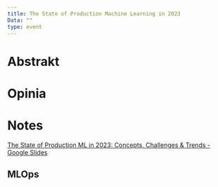 ```yaml
---
title: The State of Production Machine Learning in 2023
Data: ""
type: event
---
```

# Abstrakt
# Opinia

# Notes
[The State of Production ML in 2023: Concepts, Challenges & Trends - Google Slides](https://docs.google.com/presentation/d/1W1gfeBvMI-5G3qG9VuzoMxpI_1VqGIk07hF6aa9jTUc/edit#slide=id.g13cd81fe09f_0_2024)

## MLOps

